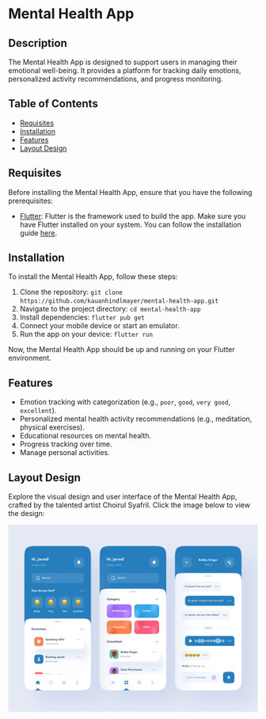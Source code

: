 # Mental Health App

## Description

The Mental Health App is designed to support users in managing their emotional well-being. It provides a platform for tracking daily emotions, personalized activity recommendations, and progress monitoring.

## Table of Contents

- [Requisites](#requisites)
- [Installation](#installation)
- [Features](#features)
- [Layout Design](#layout-design)

## Requisites

Before installing the Mental Health App, ensure that you have the following prerequisites:

- [Flutter](https://flutter.dev/): Flutter is the framework used to build the app. Make sure you have Flutter installed on your system. You can follow the installation guide [here](https://flutter.dev/docs/get-started/install).

## Installation

To install the Mental Health App, follow these steps:

1. Clone the repository: `git clone https://github.com/kauanhindlmayer/mental-health-app.git`
2. Navigate to the project directory: `cd mental-health-app`
3. Install dependencies: `flutter pub get`
4. Connect your mobile device or start an emulator.
5. Run the app on your device: `flutter run`

Now, the Mental Health App should be up and running on your Flutter environment.

## Features

- Emotion tracking with categorization (e.g., `poor`, `good`, `very good`, `excellent`).
- Personalized mental health activity recommendations (e.g., meditation, physical exercises).
- Educational resources on mental health.
- Progress tracking over time.
- Manage personal activities.

## Layout Design

Explore the visual design and user interface of the Mental Health App, crafted by the talented artist Choirul Syafril. Click the image below to view the design:

[![Mental Health App Design](./assets/mental-health-app-dribble.png)](https://dribbble.com/shots/15002657-Mental-Health-App/attachments/6724284?mode=media)
